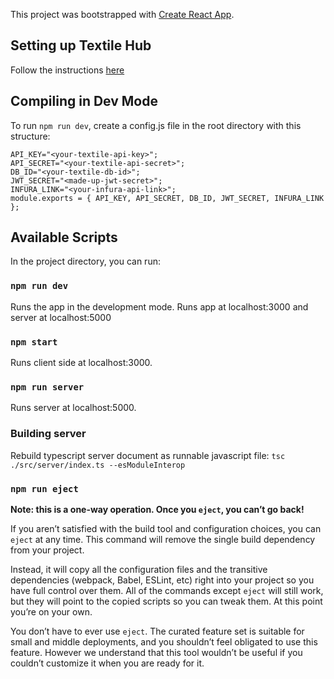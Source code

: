 This project was bootstrapped with [Create React App](https://github.com/facebook/create-react-app).

## Setting up Textile Hub

Follow the instructions [here](https://docs.textile.io/hub/accounts/#account-setup)

## Compiling in Dev Mode
To run `npm run dev`, create a config.js file in the root directory with this structure:<br />

`API_KEY="<your-textile-api-key>";` <br />
`API_SECRET="<your-textile-api-secret>";`<br />
`DB_ID="<your-textile-db-id>";`<br />
`JWT_SECRET="<made-up-jwt-secret>";`<br />
`INFURA_LINK="<your-infura-api-link>";`<br />
`module.exports = { API_KEY, API_SECRET, DB_ID, JWT_SECRET, INFURA_LINK };`

## Available Scripts
In the project directory, you can run:

### `npm run dev`
Runs the app in the development mode. Runs app at localhost:3000 and server at localhost:5000<br />

### `npm start`
Runs client side at localhost:3000.

### `npm run server`
Runs server at localhost:5000.

### Building server
Rebuild typescript server document as runnable javascript file:
`tsc ./src/server/index.ts --esModuleInterop`

### `npm run eject`

**Note: this is a one-way operation. Once you `eject`, you can’t go back!**

If you aren’t satisfied with the build tool and configuration choices, you can `eject` at any time. This command will remove the single build dependency from your project.

Instead, it will copy all the configuration files and the transitive dependencies (webpack, Babel, ESLint, etc) right into your project so you have full control over them. All of the commands except `eject` will still work, but they will point to the copied scripts so you can tweak them. At this point you’re on your own.

You don’t have to ever use `eject`. The curated feature set is suitable for small and middle deployments, and you shouldn’t feel obligated to use this feature. However we understand that this tool wouldn’t be useful if you couldn’t customize it when you are ready for it.
